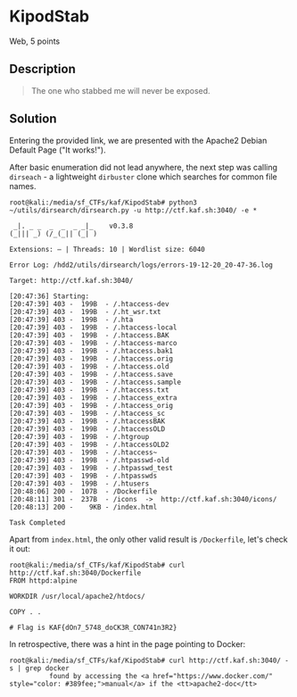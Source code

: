 # KipodStab
Web, 5 points

## Description
> The one who stabbed me will never be exposed.

## Solution

Entering the provided link, we are presented with the Apache2 Debian Default Page ("It works!").

After basic enumeration did not lead anywhere, the next step was calling `dirseach` - a lightweight `dirbuster` clone which searches for common file names.

```console
root@kali:/media/sf_CTFs/kaf/KipodStab# python3 ~/utils/dirsearch/dirsearch.py -u http://ctf.kaf.sh:3040/ -e *

 _|. _ _  _  _  _ _|_    v0.3.8
(_||| _) (/_(_|| (_| )

Extensions: – | Threads: 10 | Wordlist size: 6040

Error Log: /hdd2/utils/dirsearch/logs/errors-19-12-20_20-47-36.log

Target: http://ctf.kaf.sh:3040/

[20:47:36] Starting:
[20:47:39] 403 -  199B  - /.htaccess-dev
[20:47:39] 403 -  199B  - /.ht_wsr.txt
[20:47:39] 403 -  199B  - /.hta
[20:47:39] 403 -  199B  - /.htaccess-local
[20:47:39] 403 -  199B  - /.htaccess.BAK
[20:47:39] 403 -  199B  - /.htaccess-marco
[20:47:39] 403 -  199B  - /.htaccess.bak1
[20:47:39] 403 -  199B  - /.htaccess.orig
[20:47:39] 403 -  199B  - /.htaccess.old
[20:47:39] 403 -  199B  - /.htaccess.save
[20:47:39] 403 -  199B  - /.htaccess.sample
[20:47:39] 403 -  199B  - /.htaccess.txt
[20:47:39] 403 -  199B  - /.htaccess_extra
[20:47:39] 403 -  199B  - /.htaccess_orig
[20:47:39] 403 -  199B  - /.htaccess_sc
[20:47:39] 403 -  199B  - /.htaccessBAK
[20:47:39] 403 -  199B  - /.htaccessOLD
[20:47:39] 403 -  199B  - /.htgroup
[20:47:39] 403 -  199B  - /.htaccessOLD2
[20:47:39] 403 -  199B  - /.htaccess~
[20:47:39] 403 -  199B  - /.htpasswd-old
[20:47:39] 403 -  199B  - /.htpasswd_test
[20:47:39] 403 -  199B  - /.htpasswds
[20:47:39] 403 -  199B  - /.htusers
[20:48:06] 200 -  107B  - /Dockerfile
[20:48:11] 301 -  237B  - /icons  ->  http://ctf.kaf.sh:3040/icons/
[20:48:13] 200 -    9KB - /index.html

Task Completed
```

Apart from `index.html`, the only other valid result is `/Dockerfile`, let's check it out:

```console
root@kali:/media/sf_CTFs/kaf/KipodStab# curl http://ctf.kaf.sh:3040/Dockerfile
FROM httpd:alpine

WORKDIR /usr/local/apache2/htdocs/

COPY . .

# Flag is KAF{dOn7_5748_doCK3R_CON741n3R2}
```

In retrospective, there was a hint in the page pointing to Docker:
```console
root@kali:/media/sf_CTFs/kaf/KipodStab# curl http://ctf.kaf.sh:3040/ -s | grep docker
          found by accessing the <a href="https://www.docker.com/" style="color: #389fee;">manual</a> if the <tt>apache2-doc</tt>
```